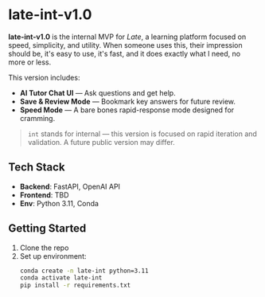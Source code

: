# late-int-v1.0

**late-int-v1.0** is the internal MVP for *Late*, a learning platform focused on speed, simplicity, and utility. 
When someone uses this, their impression should be, it's easy to use, it's fast, and it does exactly what I need, no more or less. 

This version includes:
- **AI Tutor Chat UI** — Ask questions and get help.
- **Save & Review Mode** — Bookmark key answers for future review.
- **Speed Mode** — A bare bones rapid-response mode designed for cramming.

> `int` stands for internal — this version is focused on rapid iteration and validation. A future public version may differ.

## Tech Stack

- **Backend**: FastAPI, OpenAI API
- **Frontend**: TBD
- **Env**: Python 3.11, Conda

## Getting Started

1. Clone the repo
2. Set up environment:
   ```bash
   conda create -n late-int python=3.11
   conda activate late-int
   pip install -r requirements.txt
